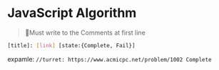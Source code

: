 # JavaScript Algorithm

>  📖Must write to the Comments at first line

```bash
[title]: [link] [state:{Complete, Fail}]
```

expamle: `//turret: https://www.acmicpc.net/problem/1002 Complete`

